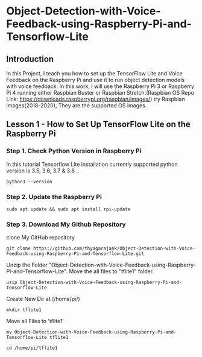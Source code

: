 # Object-Detection-with-Voice-Feedback-using-Raspberry-Pi-and-Tensorflow-Lite

## Introduction
In this Project, I teach you how to set up the TensorFlow Lite and Voice Feedback on the Raspberry Pi and use it to run object detection models with voice feedback. In this work, I will use the Raspberry Pi 3 or Raspberry Pi 4 running either Raspbian Buster or Raspbian Stretch.(Raspbian OS Repo Link: https://downloads.raspberrypi.org/raspbian/images/)
try Raspbian images(2018-2020), They are the supported OS images.

## Lesson 1 - How to Set Up TensorFlow Lite on the Raspberry Pi

### Step 1. Check Python Version in Raspberry Pi
In this tutorial Tensorflow Lite installation currently supported python version is 3.5, 3.6, 3.7 & 3.8 ..
```
python3 --version
```
### Step 2. Update the Raspberry Pi

```
sudo apt update && sudo apt install rpi-update
```
### Step 3. Download My Github Repository

clone My GitHub repository

```
git clone https://github.com/thyagarajank/Object-Detection-with-Voice-Feedback-using-Raspberry-Pi-and-Tensorflow-Lite.git
```

Unzip the Folder "Object-Detection-with-Voice-Feedback-using-Raspberry-Pi-and-Tensorflow-Lite". Move the all files to "tflite1" folder.

```
uzip Object-Detection-with-Voice-Feedback-using-Raspberry-Pi-and-Tensorflow-Lite
```
Create New Dir at (/home/pi/)
```
mkdir tflite1
```
Move all Files to 'tflite1'
```
mv Object-Detection-with-Voice-Feedback-using-Raspberry-Pi-and-Tensorflow-Lite tflite1
```

```
cd /home/pi/tflite1

```
